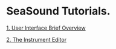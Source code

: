 # SeaSound Tutorials.

[1. User Interface Brief Overview](./01_USER_INTERFACE_BRIEF_OVERVIEW.md.html)

[2. The Instrument Editor](./02_THE_INSTRUMENT_EDITOR.md.html)
